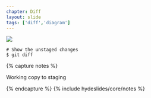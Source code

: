 ```yaml
---
chapter: Diff
layout: slide
tags: ['diff','diagram']
---
```


<img class="diagram" src="assets/diagrams/diff/working.png">

	# Show the unstaged changes
	$ git diff

{% capture notes %}

Working copy to staging

{% endcapture %}
{% include hydeslides/core/notes %}
